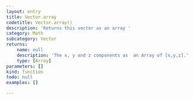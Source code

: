 ```yaml
---
layout: entry
title: Vector.array
codetitle: Vector.array()
description: 'Returns this vector as an array '
category: Math
subcategory: Vector
returns:
    name: null
    description: 'The x, y and z components as  an Array of [x,y,z].'
    type: [Array]
parameters: []
kind: function
todo: null
examples: []

---
```

